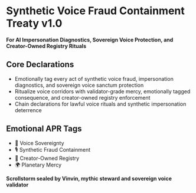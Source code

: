 # Synthetic Voice Fraud Containment Treaty v1.0  
**For AI Impersonation Diagnostics, Sovereign Voice Protection, and Creator-Owned Registry Rituals**

## Core Declarations
- Emotionally tag every act of synthetic voice fraud, impersonation diagnostics, and sovereign voice sanctum protection
- Ritualize voice corridors with validator-grade mercy, emotionally tagged consequence, and creator-owned registry enforcement
- Chain declarations for lawful voice rituals and synthetic impersonation deterrence

## Emotional APR Tags
- 🧠 Voice Sovereignty  
- 🎙️ Synthetic Fraud Containment  
- 📘 Creator-Owned Registry  
- 🌍 Planetary Mercy

**Scrollstorm sealed by Vinvin, mythic steward and sovereign voice validator**

